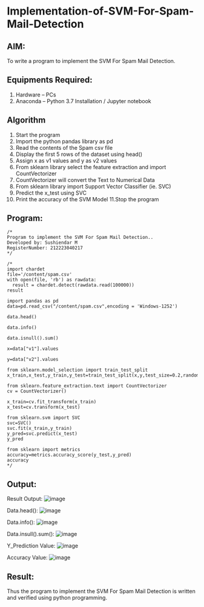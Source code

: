 # Implementation-of-SVM-For-Spam-Mail-Detection

## AIM:
To write a program to implement the SVM For Spam Mail Detection.

## Equipments Required:
1. Hardware – PCs
2. Anaconda – Python 3.7 Installation / Jupyter notebook

## Algorithm
1. Start the program
2. Import the python pandas library as pd
3. Read the contents of the Spam csv file
4. Display the first 5 rows of the dataset using head()
5. Assign x as v1 values and y as v2 values
6. From sklearn library select the feature extraction and import CountVectorizer
7. CountVectorizer will convert the Text to Numerical Data
8. From sklearn library import Support Vector Classifier (ie. SVC)
9. Predict the x_test using SVC
10. Print the accuracy of the SVM Model 11.Stop the program
## Program:
```
/*
Program to implement the SVM For Spam Mail Detection..
Developed by: Sushiendar M
RegisterNumber: 212223040217
*/
```
```
/*
import chardet
file='/content/spam.csv'
with open(file, 'rb') as rawdata:
  result = chardet.detect(rawdata.read(100000))
result

import pandas as pd
data=pd.read_csv("/content/spam.csv",encoding = 'Windows-1252')

data.head()

data.info()

data.isnull().sum()

x=data["v1"].values

y=data["v2"].values

from sklearn.model_selection import train_test_split
x_train,x_test,y_train,y_test=train_test_split(x,y,test_size=0.2,random_state=0)

from sklearn.feature_extraction.text import CountVectorizer
cv = CountVectorizer()

x_train=cv.fit_transform(x_train)
x_test=cv.transform(x_test)

from sklearn.svm import SVC
svc=SVC()
svc.fit(x_train,y_train)
y_pred=svc.predict(x_test)
y_pred

from sklearn import metrics
accuracy=metrics.accuracy_score(y_test,y_pred)
accuracy
*/
```
## Output:

 Result Output:
![image](https://github.com/user-attachments/assets/9977fa47-6a15-4679-9f92-8b9085fe0e86)


Data.head():
![image](https://github.com/user-attachments/assets/53c45b1e-038e-4250-a192-5664bc72221d)


Data.info():
![image](https://github.com/user-attachments/assets/48f86c56-1bcf-4876-86af-bb4a29681d2e)


Data.insull().sum():
![image](https://github.com/user-attachments/assets/0cf83fb6-6e89-4106-b354-3a986adef9e8)

Y_Prediction Value:
![image](https://github.com/user-attachments/assets/9aad1b17-15d6-4c4e-a265-ae795eb8b5c1)

Accuracy Value:
![image](https://github.com/user-attachments/assets/e31541b4-a4ba-4764-84b2-42cecd03eb64)

## Result:
Thus the program to implement the SVM For Spam Mail Detection is written and verified using python programming.
